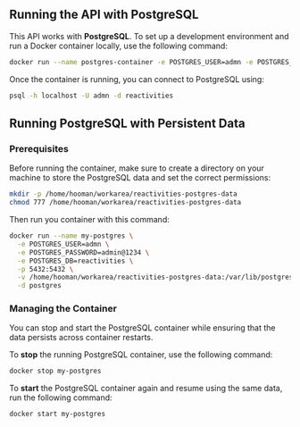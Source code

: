 ## Running the API with PostgreSQL

This API works with **PostgreSQL**. To set up a development environment and run a Docker container locally, use the following command:


```bash
docker run --name postgres-container -e POSTGRES_USER=admn -e POSTGRES_PASSWORD=admin@1234 -e POSTGRES_DB=reactivities -p 5432:5432 -d postgres:latest
```

Once the container is running, you can connect to PostgreSQL using:

```bash
psql -h localhost -U admn -d reactivities
```

## Running PostgreSQL with Persistent Data

### Prerequisites

Before running the container, make sure to create a directory on your machine to store the PostgreSQL data and set the correct permissions:

```bash
mkdir -p /home/hooman/workarea/reactivities-postgres-data
chmod 777 /home/hooman/workarea/reactivities-postgres-data
```

Then run you container with this command:

```bash
docker run --name my-postgres \
  -e POSTGRES_USER=admn \
  -e POSTGRES_PASSWORD=admin@1234 \
  -e POSTGRES_DB=reactivities \
  -p 5432:5432 \
  -v /home/hooman/workarea/reactivities-postgres-data:/var/lib/postgresql/data \
  -d postgres

```

### Managing the Container

You can stop and start the PostgreSQL container while ensuring that the data persists across container restarts.

To **stop** the running PostgreSQL container, use the following command:
```bash
docker stop my-postgres
```

To **start** the PostgreSQL container again and resume using the same data, run the following command:
```bash
docker start my-postgres
```
